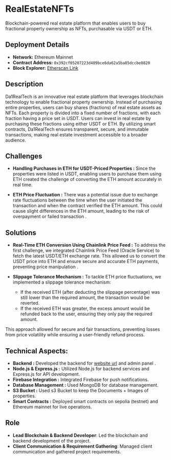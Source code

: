 # RealEstateNFTs
Blockchain-powered real estate platform that enables users to buy fractional property ownership as NFTs, purchasable via USDT or ETH.

## Deployment Details  
- **Network:** Ethereum Mainnet  
- **Contract Address:** `0x392cf05207223d409bce6da62a5ba85dccbe8820`  
- **Block Explorer:** [Etherscan Link](https://etherscan.io/address/0x392cf05207223d409bce6da62a5ba85dccbe8820)

## Description 
Da1RealTech is an innovative real estate platform that leverages blockchain technology to enable fractional property ownership. Instead of purchasing entire properties, users can buy shares (fractions) of real estate assets as NFTs. Each property is divided into a fixed number of fractions, with each fraction having a price set in USDT. Users can invest in real estate by purchasing these fractions using either USDT or ETH. By utilizing smart contracts, Da1RealTech ensures transparent, secure, and immutable transactions, making real estate investment accessible to a broader audience.

## Challenges 
-  **Handling Purchases in ETH for USDT-Priced Properties :** Since the properties were listed in USDT, enabling users to purchase them using ETH created the challenge of converting the ETH amount accurately in real time.

- **ETH Price Fluctuation :** There was a potential issue due to exchange rate fluctuations between the time when the user initiated the transaction and when the contract verified the ETH amount. This could cause slight differences in the ETH amount, leading to the risk of overpayment or failed transaction .

## Solutions 
- **Real-Time ETH Conversion Using Chainlink Price Feed :** To address the first challenge, we integrated Chainlink Price Feed (Oracle Service) to fetch the latest USDT/ETH exchange rate. This allowed us to convert the USDT price into ETH and ensure secure and accurate ETH payments, preventing price manipulation .

- **Slippage Tolerance Mechanism :** To tackle ETH price fluctuations, we implemented a slippage tolerance mechanism:

    - If the received ETH (after deducting the slippage percentage) was still lower than the required amount, the transaction would be reverted.
    - If the received ETH was greater, the excess amount would be refunded back to the user, ensuring they only pay the required amount.

This approach allowed for secure and fair transactions, preventing losses from price volatility while ensuring a user-friendly refund process.

## Technical Aspects:
- **Backend :** Developed the backend for [website url](https://app.da1realtech.com/) and admin panel .
- **Node.js & Express.js :** Utilized Node.js for backend services and Express.js for API development.
- **Firebase Integration :** Integrated Firebase for push notifications.
- **Database Management :** Used MongoDB for database management.
- **S3 Bucket :** Used s3 Bucket to keep the Documents + Images of properties.
- **Smart Contracts :** Deployed smart contracts on sepolia (testnet) and Ethereum mainnet for live operations.
  
## Role
- **Lead Blockchain & Backend Developer**: Led the blockchain and backend development of the project.
- **Client Communication & Requirement Gathering**: Managed client communication and gathered project requirements.
